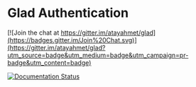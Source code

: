 Glad Authentication
===================

[![Join the chat at https://gitter.im/atayahmet/glad](https://badges.gitter.im/Join%20Chat.svg)](https://gitter.im/atayahmet/glad?utm_source=badge&utm_medium=badge&utm_campaign=pr-badge&utm_content=badge)

[![Documentation Status](https://readthedocs.org/projects/glad/badge/?version=latest)](https://readthedocs.org/projects/glad/?badge=latest)